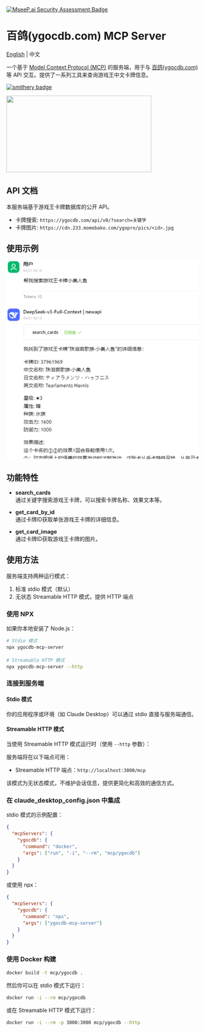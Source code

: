 [![MseeP.ai Security Assessment Badge](https://mseep.net/pr/lieyanqzu-ygocdb-mcp-badge.png)](https://mseep.ai/app/lieyanqzu-ygocdb-mcp)

# 百鸽(ygocdb.com) MCP Server

[English](README/README.en.md) | 中文

一个基于 [Model Context Protocol (MCP)](https://modelcontextprotocol.io/) 的服务端，用于与 [百鸽(ygocdb.com)](https://ygocdb.com/)等 API 交互。提供了一系列工具来查询游戏王中文卡牌信息。

[![smithery badge](https://smithery.ai/badge/@lieyanqzu/ygocdb-mcp)](https://smithery.ai/server/@lieyanqzu/ygocdb-mcp)

<a href="https://glama.ai/mcp/servers/@lieyanqzu/ygocdb-mcp">
  <img width="380" height="200" src="https://glama.ai/mcp/servers/@lieyanqzu/ygocdb-mcp/badge" />
</a>

## API 文档

本服务端基于游戏王卡牌数据库的公开 API。

- 卡牌搜索: `https://ygocdb.com/api/v0/?search=关键字`
- 卡牌图片: `https://cdn.233.momobako.com/ygopro/pics/<id>.jpg`

## 使用示例

![使用示例](README/use_case.png)

## 功能特性

- **search_cards**  
  通过关键字搜索游戏王卡牌，可以搜索卡牌名称、效果文本等。
  
- **get_card_by_id**  
  通过卡牌ID获取单张游戏王卡牌的详细信息。
  
- **get_card_image**  
  通过卡牌ID获取游戏王卡牌的图片。

## 使用方法

服务端支持两种运行模式：

1. 标准 stdio 模式（默认）
2. 无状态 Streamable HTTP 模式，提供 HTTP 端点

### 使用 NPX

如果你本地安装了 Node.js：

```bash
# Stdio 模式
npx ygocdb-mcp-server

# Streamable HTTP 模式
npx ygocdb-mcp-server --http
```

### 连接到服务端

#### Stdio 模式

你的应用程序或环境（如 Claude Desktop）可以通过 stdio 直接与服务端通信。

#### Streamable HTTP 模式

当使用 Streamable HTTP 模式运行时（使用 `--http` 参数）：

服务端将在以下端点可用：

- Streamable HTTP 端点：`http://localhost:3000/mcp`

该模式为无状态模式，不维护会话信息，提供更简化和高效的通信方式。

### 在 claude_desktop_config.json 中集成

stdio 模式的示例配置：

```json
{
  "mcpServers": {
    "ygocdb": {
      "command": "docker",
      "args": ["run", "-i", "--rm", "mcp/ygocdb"]
    }
  }
}
```

或使用 npx：

```json
{
  "mcpServers": {
    "ygocdb": {
      "command": "npx",
      "args": ["ygocdb-mcp-server"]
    }
  }
}
```

### 使用 Docker 构建

```bash
docker build -t mcp/ygocdb .
```

然后你可以在 stdio 模式下运行：

```bash
docker run -i --rm mcp/ygocdb
```

或在 Streamable HTTP 模式下运行：

```bash
docker run -i --rm -p 3000:3000 mcp/ygocdb --http
```

